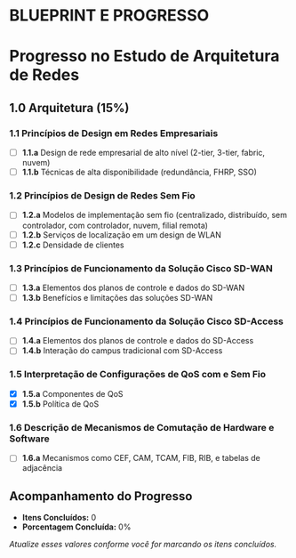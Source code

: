 # BLUEPRINT E PROGRESSO

# Progresso no Estudo de Arquitetura de Redes

## 1.0 Arquitetura (15%)

### 1.1 Princípios de Design em Redes Empresariais
- [ ] **1.1.a** Design de rede empresarial de alto nível (2-tier, 3-tier, fabric, nuvem)
- [ ] **1.1.b** Técnicas de alta disponibilidade (redundância, FHRP, SSO)

### 1.2 Princípios de Design de Redes Sem Fio
- [ ] **1.2.a** Modelos de implementação sem fio (centralizado, distribuído, sem controlador, com controlador, nuvem, filial remota)
- [ ] **1.2.b** Serviços de localização em um design de WLAN
- [ ] **1.2.c** Densidade de clientes

### 1.3 Princípios de Funcionamento da Solução Cisco SD-WAN
- [ ] **1.3.a** Elementos dos planos de controle e dados do SD-WAN
- [ ] **1.3.b** Benefícios e limitações das soluções SD-WAN

### 1.4 Princípios de Funcionamento da Solução Cisco SD-Access
- [ ] **1.4.a** Elementos dos planos de controle e dados do SD-Access
- [ ] **1.4.b** Interação do campus tradicional com SD-Access

### 1.5 Interpretação de Configurações de QoS com e Sem Fio
- [x] **1.5.a** Componentes de QoS
- [x] **1.5.b** Política de QoS

### 1.6 Descrição de Mecanismos de Comutação de Hardware e Software
- [ ] **1.6.a** Mecanismos como CEF, CAM, TCAM, FIB, RIB, e tabelas de adjacência

## Acompanhamento do Progresso
- **Itens Concluídos:** 0
- **Porcentagem Concluída:** 0%

*Atualize esses valores conforme você for marcando os itens concluídos.*

